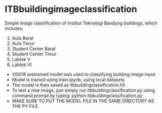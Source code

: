 # ITBbuildingimageclassification

Simple image classification of Institut Teknologi Bandung buildings, which includes:
1. Aula Barat
2. Aula Timur
3. Student Center Barat
4. Student Center Timur
5. Labtek V
6. Labtek VI

* VGG16 pretrained model was used to classifying building image input.
* Model is trained using train.ipynb, using local datasets.
* The model is then saved as itbbuildingclassification.h5
* To test a new image, just simply run itbbuildingclassification.py using command prompt by typing: python itbbuildingclassification.py
* MAKE SURE TO PUT THE MODEL FILE IN THE SAME DIRECTORY AS THE PY FILE
